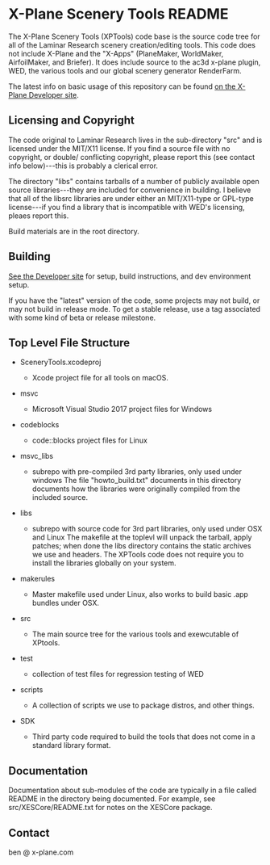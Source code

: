 X-Plane Scenery Tools README
====================================================================

The X-Plane Scenery Tools (XPTools) code base is the source code tree for all 
of the Laminar Research scenery creation/editing tools.  This code does not 
include X-Plane and the "X-Apps" (PlaneMaker, WorldMaker, AirfoilMaker, and 
Briefer).  It does include source to the ac3d x-plane plugin, WED, the various
tools and our global scenery generator RenderFarm.

The latest info on basic usage of this repository can be found [on the X-Plane
Developer site](https://developer.x-plane.com/code/).


Licensing and Copyright
-------------------------------------------------------------------------------

The code original to Laminar Research lives in the sub-directory "src" and is licensed
under the MIT/X11 license.  If you find a source file with no copyright, or double/
conflicting copyright, please report this (see contact info below)---this is 
probably a clerical error.

The directory "libs" contains tarballs of a number of publicly available open
source libraries---they are included for convenience in building.  I believe
that all of the libsrc libraries are under either an MIT/X11-type or GPL-type
license---if you find a library that is incompatible with WED's licensing,
pleaes report this.

Build materials are in the root directory.

Building
-------------------------------------------------------------------------------

[See the Developer site](https://developer.x-plane.com/code/) for setup,
build instructions, and dev environment setup.

If you have the "latest" version of the code, some projects may not build,
or may not build in release mode.  To get a stable release, use a tag 
associated with some kind of beta or release milestone.

Top Level File Structure
-------------------------------------------------------------------------------

- SceneryTools.xcodeproj
    - Xcode project file for all tools on macOS.
- msvc
    - Microsoft Visual Studio 2017 project files for Windows
- codeblocks
    - code::blocks project files for Linux

- msvc_libs
    - subrepo with pre-compiled 3rd party libraries, only used under windows
       The file "howto_build.txt" documents in this directory documents how the
       libraries were originally compiled from the included source.
- libs
    - subrepo with source code for 3rd part libraries, only used under OSX and Linux
      The makefile at the toplevl will unpack the tarball, apply patches; when done
      the libs directory contains the static archives we use and headers. The
      XPTools code does not require you to install the libraries globally on your system.
- makerules
    - Master makefile used under Linux, also works to build basic .app bundles under OSX.
- src
    - The main source tree for the various tools and exewcutable of XPtools.

- test
    - collection of test files for regression testing of WED
- scripts
    - A collection of scripts we use to package distros, and other things.
- SDK
    - Third party code required to build the tools that does not come in
      a standard library format.


Documentation
-------------------------------------------------------------------------------

Documentation about sub-modules of the code are typically in a file called
README in the directory being documented.  For example, 
see src/XESCore/README.txt for notes on the XESCore package.

Contact
-------------------------------------------------------------------------------

ben @ x-plane.com
